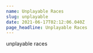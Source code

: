 ```yaml
---
name: Unplayable Races
slug: unplayable
date: 2021-06-17T02:12:06.040Z
page_headline: Unplayable Races
---
```


unplayable races
